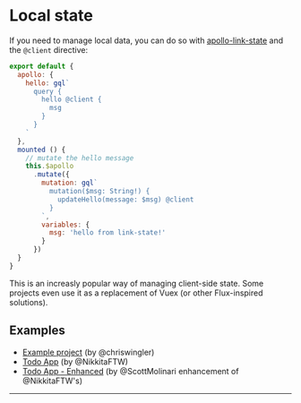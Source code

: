 # Local state

If you need to manage local data, you can do so with [apollo-link-state](https://github.com/apollographql/apollo-link-state) and the `@client` directive:

```js
export default {
  apollo: {
    hello: gql`
      query {
        hello @client {
          msg
        }
      }
    `
  },
  mounted () {
    // mutate the hello message
    this.$apollo
      .mutate({
        mutation: gql`
          mutation($msg: String!) {
            updateHello(message: $msg) @client
          }
        `,
        variables: {
          msg: 'hello from link-state!'
        }
      })
  }
}
```

This is an increasly popular way of managing client-side state. Some projects even use it as a replacement of Vuex (or other Flux-inspired solutions).

## Examples

- [Example project](https://codesandbox.io/s/zqqj82396p) (by @chriswingler)
- [Todo App](https://codesandbox.io/s/x2jr96r8pp) (by @NikkitaFTW)
- [Todo App - Enhanced](https://codesandbox.io/s/k3621oko23) (by @ScottMolinari enhancement of @NikkitaFTW's)

---

